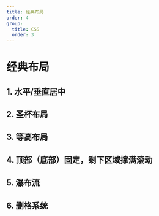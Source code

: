 ```yaml
---
title: 经典布局
order: 4
group:
  title: CSS
  order: 3
---
```


# 经典布局

## 1. 水平/垂直居中

## 2. 圣杯布局

## 3. 等高布局

## 4. 顶部（底部）固定，剩下区域撑满滚动

## 5. 瀑布流

## 6. 删格系统

